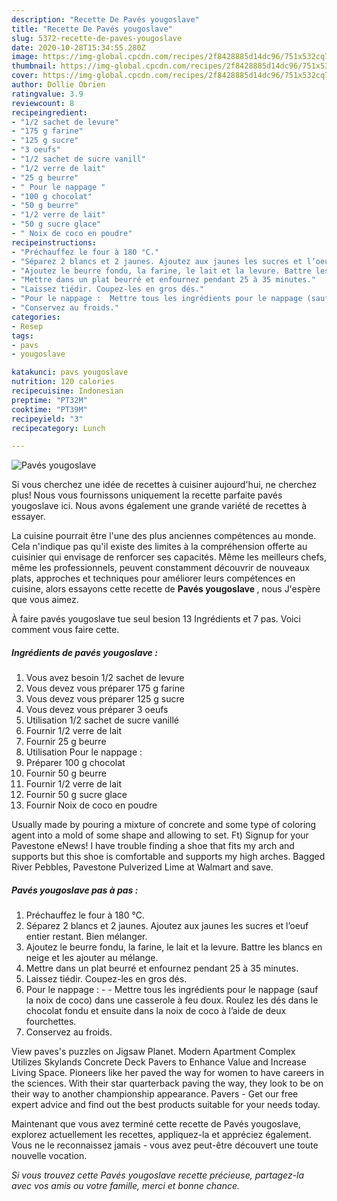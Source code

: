 ```yaml
---
description: "Recette De Pavés yougoslave"
title: "Recette De Pavés yougoslave"
slug: 5372-recette-de-paves-yougoslave
date: 2020-10-28T15:34:55.280Z
image: https://img-global.cpcdn.com/recipes/2f8428885d14dc96/751x532cq70/paves-yougoslave-photo-principale-de-la-recette.jpg
thumbnail: https://img-global.cpcdn.com/recipes/2f8428885d14dc96/751x532cq70/paves-yougoslave-photo-principale-de-la-recette.jpg
cover: https://img-global.cpcdn.com/recipes/2f8428885d14dc96/751x532cq70/paves-yougoslave-photo-principale-de-la-recette.jpg
author: Dollie Obrien
ratingvalue: 3.9
reviewcount: 8
recipeingredient:
- "1/2 sachet de levure"
- "175 g farine"
- "125 g sucre"
- "3 oeufs"
- "1/2 sachet de sucre vanill"
- "1/2 verre de lait"
- "25 g beurre"
- " Pour le nappage "
- "100 g chocolat"
- "50 g beurre"
- "1/2 verre de lait"
- "50 g sucre glace"
- " Noix de coco en poudre"
recipeinstructions:
- "Préchauffez le four à 180 °C."
- "Séparez 2 blancs et 2 jaunes. Ajoutez aux jaunes les sucres et l’oeuf entier restant. Bien mélanger."
- "Ajoutez le beurre fondu, la farine, le lait et la levure. Battre les blancs en neige et les ajouter au mélange."
- "Mettre dans un plat beurré et enfournez pendant 25 à 35 minutes."
- "Laissez tiédir. Coupez-les en gros dés."
- "Pour le nappage :  Mettre tous les ingrédients pour le nappage (sauf la noix de coco) dans une casserole à feu doux. Roulez les dés dans le chocolat fondu et ensuite dans la noix de coco à l’aide de deux fourchettes."
- "Conservez au froids."
categories:
- Resep
tags:
- pavs
- yougoslave

katakunci: pavs yougoslave 
nutrition: 120 calories
recipecuisine: Indonesian
preptime: "PT32M"
cooktime: "PT39M"
recipeyield: "3"
recipecategory: Lunch

---
```



![Pavés yougoslave](https://img-global.cpcdn.com/recipes/2f8428885d14dc96/751x532cq70/paves-yougoslave-photo-principale-de-la-recette.jpg)

Si vous cherchez une idée de recettes à cuisiner aujourd'hui, ne cherchez plus! Nous vous fournissons uniquement la recette parfaite pavés yougoslave ici. Nous avons également une grande variété de recettes à essayer.

La cuisine pourrait être l'une des plus anciennes compétences au monde. Cela n'indique pas qu'il existe des limites à la compréhension offerte au cuisinier qui envisage de renforcer ses capacités. Même les meilleurs chefs, même les professionnels, peuvent constamment découvrir de nouveaux plats, approches et techniques pour améliorer leurs compétences en cuisine, alors essayons cette recette de <strong> Pavés yougoslave </strong>, nous J'espère que vous aimez.

<!--inarticleads1-->

À faire pavés yougoslave tue seul besion 13 Ingrédients et 7 pas. Voici comment vous faire cette.

##### Ingrédients de pavés yougoslave :

1. Vous avez besoin 1/2 sachet de levure
1. Vous devez vous préparer 175 g farine
1. Vous devez vous préparer 125 g sucre
1. Vous devez vous préparer 3 oeufs
1. Utilisation 1/2 sachet de sucre vanillé
1. Fournir 1/2 verre de lait
1. Fournir 25 g beurre
1. Utilisation  Pour le nappage :
1. Préparer 100 g chocolat
1. Fournir 50 g beurre
1. Fournir 1/2 verre de lait
1. Fournir 50 g sucre glace
1. Fournir  Noix de coco en poudre


Usually made by pouring a mixture of concrete and some type of coloring agent into a mold of some shape and allowing to set. Ft) Signup for your Pavestone eNews! I have trouble finding a shoe that fits my arch and supports but this shoe is comfortable and supports my high arches. Bagged River Pebbles, Pavestone Pulverized Lime at Walmart and save. 

<!--inarticleads2-->

##### Pavés yougoslave pas à pas :

1. Préchauffez le four à 180 °C.
1. Séparez 2 blancs et 2 jaunes. Ajoutez aux jaunes les sucres et l’oeuf entier restant. Bien mélanger.
1. Ajoutez le beurre fondu, la farine, le lait et la levure. Battre les blancs en neige et les ajouter au mélange.
1. Mettre dans un plat beurré et enfournez pendant 25 à 35 minutes.
1. Laissez tiédir. Coupez-les en gros dés.
1. Pour le nappage : -  - Mettre tous les ingrédients pour le nappage (sauf la noix de coco) dans une casserole à feu doux. Roulez les dés dans le chocolat fondu et ensuite dans la noix de coco à l’aide de deux fourchettes.
1. Conservez au froids.


View paves&#39;s puzzles on Jigsaw Planet. Modern Apartment Complex Utilizes Skylands Concrete Deck Pavers to Enhance Value and Increase Living Space. Pioneers like her paved the way for women to have careers in the sciences. With their star quarterback paving the way, they look to be on their way to another championship appearance. Pavers - Get our free expert advice and find out the best products suitable for your needs today. 

<!--inarticleads1-->

<p>
Maintenant que vous avez terminé cette recette de Pavés yougoslave, explorez actuellement les recettes, appliquez-la et appréciez également. Vous ne le reconnaissez jamais - vous avez peut-être découvert une toute nouvelle vocation.
</p>

<p>
<i>Si vous trouvez cette Pavés yougoslave recette précieuse, partagez-la avec vos amis ou votre famille, merci et bonne chance.</i>
</p>
